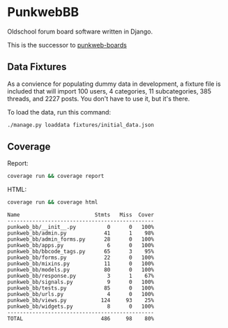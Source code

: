 # PunkwebBB

Oldschool forum board software written in Django.

This is the successor to [punkweb-boards](https://github.com/Punkweb/punkweb-boards)

## Data Fixtures

As a convience for populating dummy data in development, a fixture file is included that will import 100 users, 4 categories, 11 subcategories, 385 threads, and 2227 posts. You don't have to use it, but it's there.

To load the data, run this command:

```bash
./manage.py loaddata fixtures/initial_data.json
```

## Coverage

Report:

```bash
coverage run && coverage report
```

HTML:

```bash
coverage run && coverage html
```

```
Name                        Stmts   Miss  Cover
-----------------------------------------------
punkweb_bb/__init__.py          0      0   100%
punkweb_bb/admin.py            41      1    98%
punkweb_bb/admin_forms.py      28      0   100%
punkweb_bb/apps.py              6      0   100%
punkweb_bb/bbcode_tags.py      65      3    95%
punkweb_bb/forms.py            22      0   100%
punkweb_bb/mixins.py           11      0   100%
punkweb_bb/models.py           80      0   100%
punkweb_bb/response.py          3      1    67%
punkweb_bb/signals.py           9      0   100%
punkweb_bb/tests.py            85      0   100%
punkweb_bb/urls.py              4      0   100%
punkweb_bb/views.py           124     93    25%
punkweb_bb/widgets.py           8      0   100%
-----------------------------------------------
TOTAL                         486     98    80%
```
